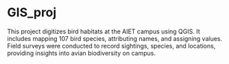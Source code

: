# GIS_proj
This project digitizes bird habitats at the AIET campus using QGIS. It includes mapping 107 bird species, attributing names, and assigning values. Field surveys were conducted to record sightings, species, and locations, providing insights into avian biodiversity on campus.
